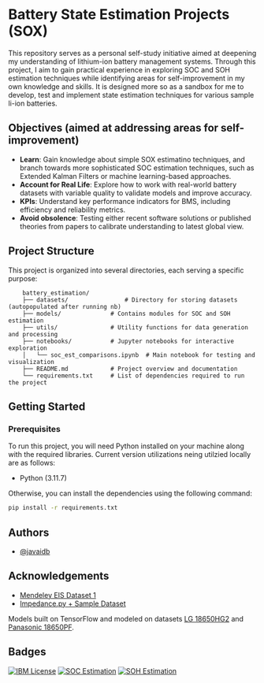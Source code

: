 
# Battery State Estimation Projects (SOX)

This repository serves as a personal self-study initiative aimed at deepening my understanding of lithium-ion battery management systems. Through this project, I aim to gain practical experience in exploring SOC and SOH estimation techniques while identifying areas for self-improvement in my own knowledge and skills. It is designed more so as a sandbox for me to develop, test and implement state estimation techniques for various sample li-ion batteries.

## Objectives (aimed at addressing areas for self-improvement)

- **Learn**: Gain knowledge about simple SOX estimatino techniques, and branch towards more sophisticated SOC estimation techniques, such as Extended Kalman Filters or machine learning-based approaches.
- **Account for Real Life**: Explore how to work with real-world battery datasets with variable quality to validate models and improve accuracy.
- **KPIs**: Understand key performance indicators for BMS, including efficiency and reliability metrics.
- **Avoid obsolence**: Testing either recent software solutions or published theories from papers to calibrate understanding to latest global view.

## Project Structure

This project is organized into several directories, each serving a specific purpose:
```
    battery_estimation/
    ├── datasets/                # Directory for storing datasets (autopopulated after running nb)
    ├── models/              # Contains modules for SOC and SOH estimation
    ├── utils/               # Utility functions for data generation and processing
    ├── notebooks/           # Jupyter notebooks for interactive exploration
    │   └── soc_est_comparisons.ipynb  # Main notebook for testing and visualization
    ├── README.md            # Project overview and documentation
    └── requirements.txt     # List of dependencies required to run the project
```
## Getting Started

### Prerequisites

To run this project, you will need Python installed on your machine along with the required libraries. Current version utilizations neing utilzied locally are as follows:
- Python (3.11.7)

Otherwise, you can install the dependencies using the following command:

```bash
pip install -r requirements.txt
```

## Authors

- [@javaidb](https://www.github.com/javaidb)


## Acknowledgements

 - [Mendeley EIS Dataset 1](https://data.mendeley.com/datasets/n78tkm784n/1)
 - [Impedance.py + Sample Dataset](https://impedancepy.readthedocs.io/en/latest/getting-started.html)

Models built on TensorFlow and modeled on datasets [LG 18650HG2](https://data.mendeley.com/datasets/cp3473x7xv/3) and  [Panasonic 18650PF](https://data.mendeley.com/datasets/wykht8y7tg/1).

## Badges

[![IBM License](https://img.shields.io/badge/Certificate_ML-IBM-blue.svg)](https://www.credly.com/badges/6d82b78c-cade-4a4c-94cb-b7f89e142350/public_url)
[![SOC Estimation](https://img.shields.io/badge/Certificate_SOC-CU-c0ae88.svg)](https://coursera.org/share/b6b06ac95cd73bc569d8a6530130b154)
[![SOH Estimation](https://img.shields.io/badge/Certificate_SOH-CU-c0ae88.svg)](https://coursera.org/share/784a52ce9a135d3068b94ad406ab038a)